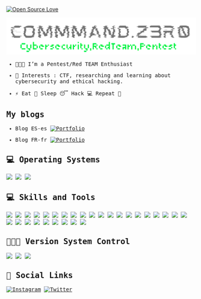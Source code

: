 [![Open Source Love](https://badges.frapsoft.com/os/v1/open-source.svg?v=102)](https://github.com/command-z3r0?tab=repositories)

<p align="center">
  <a href="https://command-z3r0.github.io">
    <img src="z3r0.png" style="max-width: 100%; height: auto;" alt="Descripción de la imagen" />
  </a>
</p>


<samp>
  
- 👨🏽‍💻 I’m a Pentest/Red TEAM Enthusiast



- 🎲 Interests : CTF, researching and learning about cybersecurity and ethical hacking.

 


- ⚡ Eat 🍔 Sleep 😴 Hack 💻 Repeat 🔁

  
 ## My blogs
- Blog ES-es [![Portfolio](https://img.shields.io/badge/-Web%20Site-000000?style=flat&logo=gnu-bash&logoColor=99e836)](https://command-z3r0.github.io)
  
- Blog FR-fr [![Portfolio](https://img.shields.io/badge/-Web%20Site-000000?style=flat&logo=gnu-bash&logoColor=99e836)](https://commander-z3r0.github.io)


## 💻 Operating Systems
 
![](https://img.shields.io/badge/OS-Android-informational?style=flat&logo=android&logoColor=white&color=99e836)
![](https://img.shields.io/badge/OS-Linux-informational?style=flat&logo=linux&logoColor=white&color=99e836)
![](https://img.shields.io/badge/OS-Windows-informational?style=flat&logo=windows&logoColor=white&color=99e836)


## 💻 Skills and Tools

![](https://img.shields.io/badge/Browser-TOR-informational?style=flat&logo=Tor-Browser&logoColor=white&color=99e836)
![](https://img.shields.io/badge/Virtualization-VMware-informational?style=flat&logo=vmware&logoColor=white&color=99e836)
![](https://img.shields.io/badge/Virtualization-VirtualBox-informational?style=flat&logo=virtualbox&logoColor=white&color=99e836)
![](https://img.shields.io/badge/Container-Docker-informational?style=flat&logo=docker&logoColor=white&color=99e836)
![](https://img.shields.io/badge/Tools-Nmap-informational?style=flat&logo=windowsterminal&logoColor=white&color=99e836)
![](https://img.shields.io/badge/Tools-Wireshark-informational?style=flat&logo=windowsterminal&logoColor=white&color=99e836)
![](https://img.shields.io/badge/Tools-Sqlmap-informational?style=flat&logo=windowsterminal&logoColor=white&color=99e836)
![](https://img.shields.io/badge/Tools-Metasploit-informational?style=flat&logo=windowsterminal&logoColor=white&color=99e836)
![](https://img.shields.io/badge/Tools-Hashcat-informational?style=flat&logo=windowsterminal&logoColor=white&color=99e836)
![](https://img.shields.io/badge/Tools-Gobuster-informational?style=flat&logo=windowsterminal&logoColor=white&color=99e836)
![](https://img.shields.io/badge/Tools-Dirbuster-informational?style=flat&logo=windowsterminal&logoColor=white&color=99e836)
![](https://img.shields.io/badge/Tools-Burpsuite-informational?style=flat&logo=windowsterminal&logoColor=white&color=99e836)
![](https://img.shields.io/badge/Tools-Maltego-informational?style=flat&logo=windowsterminal&logoColor=white&color=99e836)
![](https://img.shields.io/badge/Tools-OWASP%20Zap-informational?style=flat&logo=windowsterminal&logoColor=white&color=99e836)
![](https://img.shields.io/badge/Tools-ExploitDB-informational?style=flat&logo=windowsterminal&logoColor=white&color=99e836)
![](https://img.shields.io/badge/Shell-Bash%20/%20ZSH-informational?style=flat&logo=gnu-bash&logoColor=white&color=99e836)
![](https://img.shields.io/badge/Shell-PowerShell-informational?style=flat&logo=powershell&logoColor=white&color=99e836)
![](https://img.shields.io/badge/DB-MySQL-informational?style=flat&logo=mysql&logoColor=white&color=99e836)
![](https://img.shields.io/badge/DB-MariaDB-informational?style=flat&logo=mariadb&logoColor=white&color=99e836)
![](https://img.shields.io/badge/Editor-Notepad++-informational?style=flat&logo=notepad%2b%2b&logoColor=white&color=99e836)
![](https://img.shields.io/badge/Editor-Vim-informational?style=flat&logo=vim&logoColor=white&color=99e836)
![](https://img.shields.io/badge/Editor-VS%20Code-informational?style=flat&logo=visual-studio-code&logoColor=white&color=99e836)
![](https://img.shields.io/badge/Editor-Obsidian-informational?style=flat&logo=obsidian&logoColor=white&color=99e836)
![](https://img.shields.io/badge/Code-Python-informational?style=flat&logo=python&logoColor=white&color=99e836)
![](https://img.shields.io/badge/Code-C-informational?style=flat&logo=C&logoColor=white&color=99e836)
![](https://img.shields.io/badge/Code-C++-informational?style=flat&logo=C%2b%2b&logoColor=white&color=99e836)
![](https://img.shields.io/badge/Code-HTML-informational?style=flat&logo=html5&logoColor=white&color=99e836)
![](https://img.shields.io/badge/Code-PHP-informational?style=flat&logo=php&logoColor=white&color=99e836)
![](https://img.shields.io/badge/Code-Markdown-informational?style=flat&logo=markdown&logoColor=white&color=99e836)


## 👨🏽‍💻 Version System Control

![](https://img.shields.io/badge/VSC-GitLab-informational?style=flat&logo=gitlab&logoColor=white&color=99e836)
![](https://img.shields.io/badge/VSC-Github-informational?style=flat&logo=github&logoColor=white&color=99e836)
![](https://img.shields.io/badge/VSC-Github%20Pages-informational?style=flat&logo=github&logoColor=white&color=99e836)


## 💬 Social Links

[![Instagram](https://img.shields.io/badge/-Instagram-000000?style=flat&logo=Instagram&logoColor=bc2a8d)](https://instagram.com/command.z3r0)
[![Twitter](https://img.shields.io/badge/-Twitter-000000?style=flat&logo=Twitter&logoColor=00acee)](https://twitter.com/command_Z3R0)

</samp>

